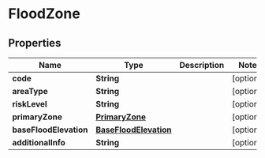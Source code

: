 
# FloodZone

## Properties
Name | Type | Description | Notes
------------ | ------------- | ------------- | -------------
**code** | **String** |  |  [optional]
**areaType** | **String** |  |  [optional]
**riskLevel** | **String** |  |  [optional]
**primaryZone** | [**PrimaryZone**](PrimaryZone.md) |  |  [optional]
**baseFloodElevation** | [**BaseFloodElevation**](BaseFloodElevation.md) |  |  [optional]
**additionalInfo** | **String** |  |  [optional]



